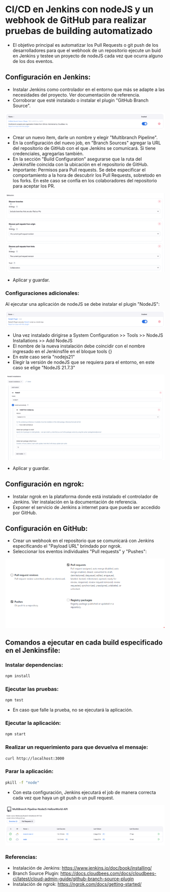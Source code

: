 # CI/CD en Jenkins con nodeJS y un webhook de GitHub para realizar pruebas de building automatizado

- El objetivo principal es automatizar los Pull Requests o git push de los desarrolladores para que el webhook de un repositorio ejecute un buid en Jenkins y testee un proyecto de nodeJS cada vez que ocurra alguno de los dos eventos.

## Configuración en Jenkins:

- Instalar Jenkins como controlador en el entorno que más se adapte a las necesidades del proyecto. Ver documentación de referencia.
- Corroborar que esté instalado o instalar el plugin "GitHub Branch Source".

![Image-plugin-multibranch](images\GitHub-Branch-Source-plugin.png)

- Crear un nuevo item, darle un nombre y elegir "Multibranch Pipeline".
- En la configuración del nuevo job, en "Branch Sources" agregar la URL del repositorio de GitHub con el que Jenkins se comunicará. Si tiene credenciales, agregarlas también.
- En la sección "Build Configuration" asegurarse que la ruta del Jenkinsfile coincida con la ubicación en el repositorio de GitHub.
- Importante: Permisos para Pull requests. Se debe especificar el comportamiento a la hora de descubrir los Pull Requests, sobretodo en los forks. En este caso se confía en los colaboradores del repositorio para aceptar los PR.

![Inage-multibranch-behavior](images\multibranch-behaviors.png)

- Aplicar y guardar.

### Configuraciones adicionales:

Al ejecutar una aplicación de nodeJS se debe instalar el plugin "NodeJS":

![Image-plugin-nodeJS](images\nodeJS-plugin.png)

- Una vez instalado dirigirse a System Configuration >> Tools >> NodeJS Installations >> Add NodeJS
- El nombre de la nueva instalación debe coincidir con el nombre ingresado en el Jenkinsfile en el bloque tools {}
- En este caso sería "nodejs21"
- Elegir la versión de nodeJS que se requiera para el entorno, en este caso se elige "NodeJS 21.7.3"

![Image-nodeJS-tools](images\tools-nodeJS.png)

- Aplicar y guardar.

## Configuración en ngrok:

- Instalar ngrok en la plataforma donde está instalado el controlador de Jenkins. Ver instalación en la documentación de referencia.
- Exponer el servicio de Jenkins a internet para que pueda ser accedido por GitHub. 

## Configuración en GitHub:

- Crear un webhook en el repositorio que se comunicará con Jenkins especificando el "Payload URL" brindado por ngrok.
- Seleccionar los eventos individuales "Pull requests" y "Pushes":

![Image-webhook-github](images\Image-webhook-github.png)

## Comandos a ejecutar en cada build especificado en el Jenkinsfile:

### Instalar dependencias:

```bash
npm install
```

### Ejecutar las pruebas:

```bash
npm test
```

- En caso que falle la prueba, no se ejecutará la aplicación.

### Ejecutar la aplicación:

```bash
npm start
```

### Realizar un requerimiento para que devuelva el mensaje:

```bash
curl http://localhost:3000
```

### Parar la aplicación:

```bash
pkill -f "node"
```

- Con esta configuración, Jenkins ejecutará el job de manera correcta cada vez que haya un git push o un pull request.

![Image-build-Jenkins](images\Image-build-jenkins.png)

### Referencias:

- Instalación de Jenkins: https://www.jenkins.io/doc/book/installing/
- Branch Source Plugin: https://docs.cloudbees.com/docs/cloudbees-ci/latest/cloud-admin-guide/github-branch-source-plugin
- Instalación de ngrok: https://ngrok.com/docs/getting-started/